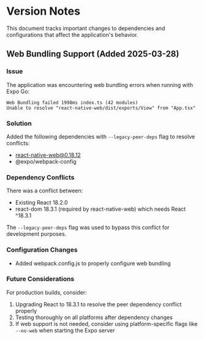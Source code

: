# Version Notes

This document tracks important changes to dependencies and configurations that affect the application's behavior.

## Web Bundling Support (Added 2025-03-28)

### Issue
The application was encountering web bundling errors when running with Expo Go:
```
Web Bundling failed 1998ms index.ts (42 modules)
Unable to resolve "react-native-web/dist/exports/View" from "App.tsx"
```

### Solution
Added the following dependencies with `--legacy-peer-deps` flag to resolve conflicts:
- react-native-web@0.18.12
- @expo/webpack-config

### Dependency Conflicts
There was a conflict between:
- Existing React 18.2.0
- react-dom 18.3.1 (required by react-native-web) which needs React ^18.3.1

The `--legacy-peer-deps` flag was used to bypass this conflict for development purposes.

### Configuration Changes
- Added webpack.config.js to properly configure web bundling

### Future Considerations
For production builds, consider:
1. Upgrading React to 18.3.1 to resolve the peer dependency conflict properly
2. Testing thoroughly on all platforms after dependency changes
3. If web support is not needed, consider using platform-specific flags like `--no-web` when starting the Expo server
